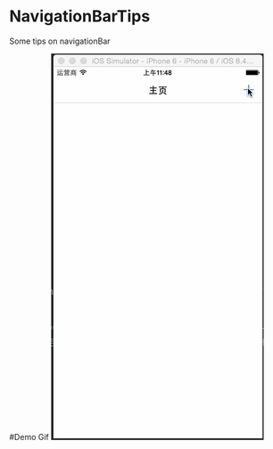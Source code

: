 # NavigationBarTips
Some tips on navigationBar 

#Demo Gif
![navigationbartips](./NavigationBarTips.gif)
